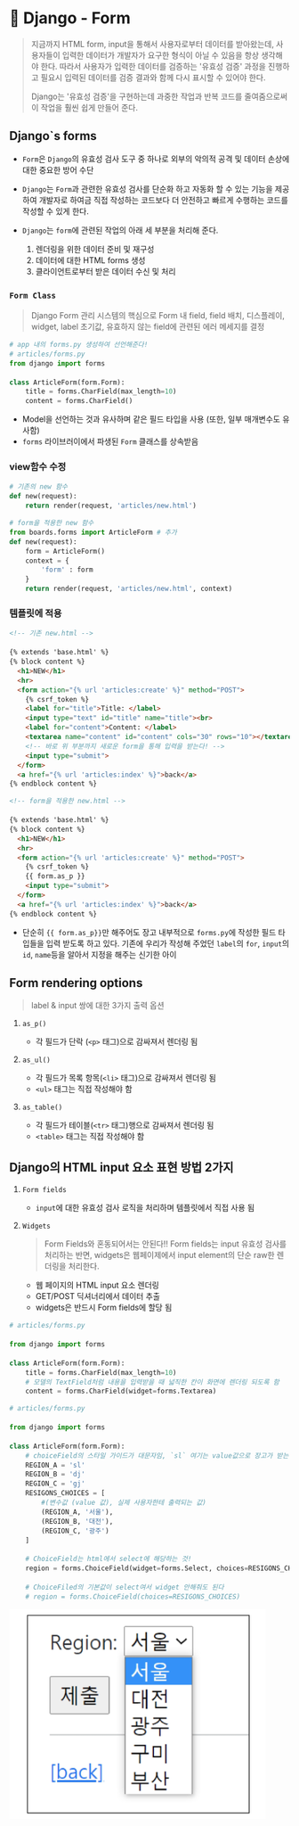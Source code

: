 # 🌱 Django - Form

> 지금까지 HTML form, input을 통해서 사용자로부터 데이터를 받아왔는데, 사용자들이 입력한 데이터가 개발자가 요구한 형식이 아닐 수 있음을 항상 생각해야 한다. 따라서 사용자가 입력한 데이터를 검증하는 '유효성 검증' 과정을 진행하고 필요시 입력된 데이터를 검증 결과와 함께 다시 표시할 수 있어야 한다. 
>
> Django는 '유효성 검증'을 구현하는데 과중한 작업과 반복 코드를 줄여줌으로써 이 작업을 훨씬 쉽게 만들어 준다.

## Django`s forms

- `Form`은 `Django`의 유효성 검사 도구 중 하나로 외부의 악의적 공격 및 데이터 손상에 대한 중요한 방어 수단

- `Django`는 `Form`과 관련한 유효성 검사를 단순화 하고 자동화 할 수 있는 기능을 제공하여 개발자로 하여금 직접 작성하는 코드보다 더 안전하고 빠르게 수행하는 코드를 작성할 수 있게 한다.
- `Django`는 `form`에 관련된 작업의 아래 세 부분을 처리해 준다.
  1. 렌더링을 위한 데이터 준비 및 재구성
  2. 데이터에 대한 HTML forms 생성
  3. 클라이언트로부터 받은 데이터 수신 및 처리

### `Form Class`

> Django Form 관리 시스템의 핵심으로 Form 내 field, field 배치, 디스플레이, widget, label 초기값, 유효하지 않는 field에 관련된 에러 메세지를 결정

```python
# app 내의 forms.py 생성하여 선언해준다!
# articles/forms.py
from django import forms

class ArticleForm(form.Form):
    title = forms.CharField(max_length=10)
    content = forms.CharField()
```

- Model을 선언하는 것과 유사하며 같은 필드 타입을 사용 (또한, 일부 매개변수도 유사함)
- `forms` 라이브러이에서 파생된 `Form` 클래스를 상속받음

### view함수 수정

``` python
# 기존의 new 함수
def new(request):
    return render(request, 'articles/new.html')
```

```python
# form을 적용한 new 함수
from boards.forms import ArticleForm # 추가
def new(request):
    form = ArticleForm()
    context = {
        'form' : form
    }
    return render(request, 'articles/new.html', context)
```

### 템플릿에 적용

```html
<!-- 기존 new.html -->

{% extends 'base.html' %}
{% block content %}
  <h1>NEW</h1>
  <hr>
  <form action="{% url 'articles:create' %}" method="POST">
    {% csrf_token %}
	<label for="title">Title: </label>
    <input type="text" id="title" name="title"><br>
    <label for="content">Content: </label>
    <textarea name="content" id="content" cols="30" rows="10"></textarea> 
    <!-- 바로 위 부분까지 새로운 form을 통해 입력을 받는다! -->
    <input type="submit">
  </form>
  <a href="{% url 'articles:index' %}">back</a>
{% endblock content %}
```

```html
<!-- form을 적용한 new.html -->

{% extends 'base.html' %}
{% block content %}
  <h1>NEW</h1>
  <hr>
  <form action="{% url 'articles:create' %}" method="POST">
    {% csrf_token %}
    {{ form.as_p }}
    <input type="submit">
  </form>
  <a href="{% url 'articles:index' %}">back</a>
{% endblock content %}
```

- 단순히  `{{ form.as_p}}`만 해주어도 장고 내부적으로 `forms.py`에 작성한 필드 타입들을 입력 받도록 하고 있다. 기존에 우리가 작성해 주었던 `label`의 `for`, `input`의 `id`, `name`등을 알아서 지정을 해주는 신기한 아이

## Form rendering options

> label & input 쌍에 대한 3가지 출력 옵션

1. `as_p()`
   - 각 필드가 단락 (`<p>` 태그)으로 감싸져서 렌더링 됨
2. `as_ul()`
   - 각 필드가 목록 항목(`<li>` 태그)으로 감싸져서 렌더링 됨
   - `<ul>` 태그는 직접 작성해야 함

3. `as_table()`
   - 각 필드가 테이블(`<tr>` 태그)행으로 감싸져서 렌더링 됨
   - `<table>` 태그는 직접 작성해야 함

## Django의 HTML input 요소 표현 방법 2가지

1. `Form fields`

   - `input`에 대한 유효성 검사 로직을 처리하며 템플릿에서 직접 사용 됨

2. `Widgets`

   > Form Fields와 혼동되어서는 안된다!! Form fields는 input 유효성 검사를 처리하는 반면, widgets은 웹페이제에서 input element의 단순 raw한 렌더링을 처리한다.

   - 웹 페이지의 HTML input 요소 렌더링
   - GET/POST 딕셔너리에서 데이터 추출
   - widgets은 반드시 Form fields에 할당 됨

```python
# articles/forms.py

from django import forms

class ArticleForm(form.Form):
    title = forms.CharField(max_length=10)
    # 모델의 TextField처럼 내용을 입력받을 때 넓직한 칸이 화면에 렌더링 되도록 함
    content = forms.CharField(widget=forms.Textarea)
```

```python
# articles/forms.py

from django import forms

class ArticleForm(form.Form):
    # choiceField의 스타일 가이드가 대문자임, `sl` 여기는 value값으로 장고가 받는 값
    REGION_A = 'sl'
    REGION_B = 'dj'
    REGION_C = 'gj'
    RESIGONS_CHOICES = [
        #(변수값 (value 값), 실제 사용자한테 출력되는 값)
        (REGION_A, '서울'),
        (REGION_B, '대전'),
        (REGION_C, '광주')
    ]
    
    # ChoiceField는 html에서 select에 해당하는 것!
    region = forms.ChoiceField(widget=forms.Select, choices=RESIGONS_CHOICES)
    
    # ChoiceFiled의 기본값이 select여서 widget 안해줘도 된다
    # region = forms.ChoiceField(choices=RESIGONS_CHOICES)
```

![image-20220408013228507](Django%20-%20Form.assets/image-20220408013228507.png)